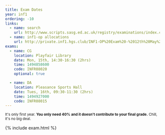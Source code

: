 ```yaml
---
title: Exam Dates
year: inf1
ordering: -10
links:
  - name: search
    url: http://www.scripts.sasg.ed.ac.uk/registry/examinations/index.cfm
  - name: inf1-op allocations
    url: http://private.inf1.hgs.club/INF1-OP%20Exam%20-%2012th%20May%202017.pdf
exams:
  - name: CG
    location: Playfair Library
    date: Mon, 15th, 14:30-16:30 (2hrs)
    time: 1494858600
    code: INFR08020
    optional: true

  - name: DA
    location: Pleasance Sports Hall
    date: Tues, 16th, 09:30-11:30 (2hrs)
    time: 1494927000
    code: INFR08015
---
```



<small>It's only first year. **You only need 40% and it doesn't contribute to your final grade.** Chill, it's no big deal.</small>

{% include exam.html %}
